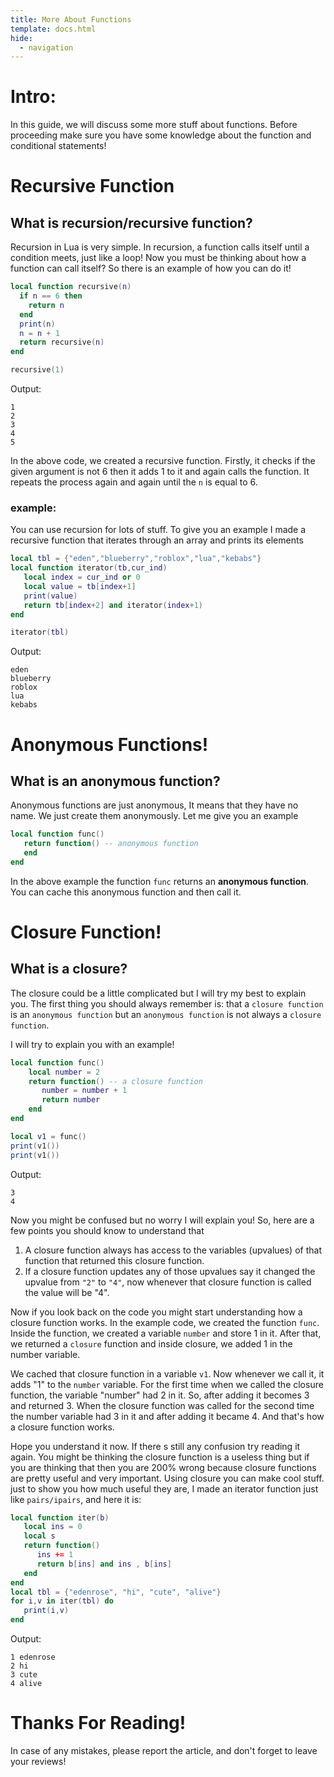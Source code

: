 ```yaml
---
title: More About Functions
template: docs.html
hide:
  - navigation
---
```

# Intro:
In this guide, we will discuss some more stuff about functions. Before proceeding make sure you have some knowledge about the function and conditional statements!

# Recursive Function
## What is recursion/recursive function?
Recursion in Lua is very simple. In recursion, a function calls itself until a condition meets, just like a loop!
Now you must be thinking about how a function can call itself?
So there is an example of how you can do it!

```lua
local function recursive(n)
  if n == 6 then
    return n
  end
  print(n)
  n = n + 1
  return recursive(n)
end

recursive(1)
```
Output:
```
1
2
3
4
5
```
In the above code, we created a recursive function. Firstly, it checks if the given argument is not 6 then it adds 1 to it and again calls the function.
It repeats the process again and again until the `n` is equal to 6.

### example:
You can use recursion for lots of stuff. To give you an example I made a recursive function that iterates through an array and prints its elements
```lua
local tbl = {"eden","blueberry","roblox","lua","kebabs"}
local function iterator(tb,cur_ind)
   local index = cur_ind or 0
   local value = tb[index+1]
   print(value)
   return tb[index+2] and iterator(index+1)
end

iterator(tbl)
```
Output:

```
eden
blueberry
roblox
lua
kebabs
```

# Anonymous Functions!
## What is an anonymous function?
Anonymous functions are just anonymous, It means that they have no name. We just create them anonymously.
Let me give you an example

```lua
local function func()
   return function() -- anonymous function
   end
end
```

In the above example the function ``func`` returns an **anonymous function**. You can cache this anonymous function and then call it.


# Closure Function!
## What is a closure?
The closure could be a little complicated but I will try my best to explain you.
The first thing you should always remember is: that a `closure function` is an `anonymous function` but an `anonymous function` is not always a `closure function`.

I will try to explain you with an example!
```lua
local function func()
    local number = 2
    return function() -- a closure function
       number = number + 1
       return number
    end
end

local v1 = func()
print(v1())
print(v1())
```

 Output:

 ```
 3
 4
 ```

Now you might be confused but no worry I will explain you!
So, here are a few points you should know to understand that

1. A closure function always has access to the variables (upvalues) of that function that returned this closure function.
2. If a closure function updates any of those upvalues say it changed the upvalue from `"2"` to `"4"`, now whenever that closure function is called the value will be "4".

Now if you look back on the code you might start understanding how a closure function works.
In the example code, we created the function ``func``. Inside the function, we created a variable ``number`` and store 1 in it. After that, we returned a `closure` function and inside closure, we added 1 in the number variable.

We cached that closure function in a variable `v1`. Now whenever we call it, it adds "1" to the `number` variable. For the first time when we called the closure function, the variable "number" had 2 in it. So, after adding it becomes 3 and returned 3. When the closure function was called for the second time the number variable had 3 in it and after adding it became 4. And that's how a closure function works.

Hope you understand it now. If there s still any confusion try reading it again.
You might be thinking the closure function is a useless thing but if you are thinking that then you are 200% wrong because closure functions are pretty useful and very important.
Using closure you can make cool stuff.
just to show you how much useful they are, I made an iterator function just like ``pairs/ipairs``, and here it is:

```lua
local function iter(b)
   local ins = 0
   local s
   return function()
      ins += 1
      return b[ins] and ins , b[ins]
   end
end
local tbl = {"edenrose", "hi", "cute", "alive"}
for i,v in iter(tbl) do
   print(i,v)
end
```

Output:

```
1 edenrose
2 hi
3 cute
4 alive
```

# Thanks For Reading!
In case of any mistakes, please report the article, and don't forget to leave your reviews!




